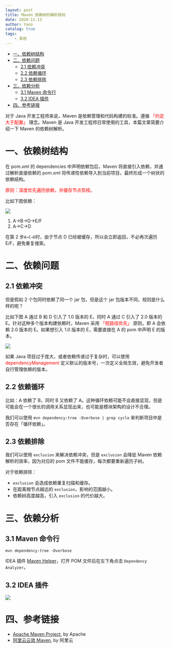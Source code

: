 ```yaml
---
layout: post
title: Maven 依赖树的解析规则
date: 2020-11-13
author: Yano
catalog: true
tags:
    - 其他
---
```


- [一、依赖树结构](#一依赖树结构)
- [二、依赖问题](#二依赖问题)
  - [2.1 依赖冲突](#21-依赖冲突)
  - [2.2 依赖循环](#22-依赖循环)
  - [2.3 依赖排除](#23-依赖排除)
- [三、依赖分析](#三依赖分析)
  - [3.1 Maven 命令行](#31-maven-命令行)
  - [3.2 IDEA 插件](#32-idea-插件)
- [四、参考链接](#四参考链接)

对于 Java 开发工程师来说，Maven 是依赖管理和代码构建的标准。遵循 <font color = red>「约定大于配置」</font> 理念。Maven 是 Java 开发工程师日常使用的工具，本篇文章简要介绍一下 Maven 的依赖树解析。

# 一、依赖树结构

在 pom.xml 的 dependencies 中声明依赖包后，Maven 将直接引入依赖，并通过解析直接依赖的 pom.xml 将传递性依赖导入到当前项目，最终形成一个树状的依赖结构。

<font color = red>原则：深度优先遍历依赖，并缓存节点剪枝。</font>

比如下图依赖：

![](http://yano.oss-cn-beijing.aliyuncs.com/2020-11-07-100845.png?x-oss-process=image/resize,h_300)

1. A→B→D→E/F
2. A→C→D

在第 2 步`A→C→D`时，由于节点 D 已经被缓存，所以会立即返回，不必再次遍历 E/F，避免重复搜索。

# 二、依赖问题

## 2.1 依赖冲突

但是假如 2 个包同时依赖了同一个 jar 包，但是这个 jar 包版本不同，规则是什么样的呢？

比如下图 A 通过 B 和 D 引入了 1.0 版本的 E，同时 A 通过 C 引入了 2.0 版本的 E。针对这种多个版本构建依赖时，Maven 采用 <font color = red>「短路径优先」</font> 原则，即 A 会依赖 2.0 版本的 E。如果想引入 1.0 版本的 E，需要直接在 A 的 pom 中声明 E 的版本。

![](http://yano.oss-cn-beijing.aliyuncs.com/2020-11-07-105552.png?x-oss-process=image/resize,h_350)

如果 Java 项目过于庞大，或者依赖传递过于复杂时，可以使用 <font color = red>dependencyManagement</font> 定义默认的版本号，一次定义全局生效，避免开发者自行管理依赖的版本。

## 2.2 依赖循环

比如：A 依赖了 B，同时 B 又依赖了 A。这种循环依赖可能不会直接显现，但是可能会在一个很长的调用关系显现出来，也可能是模块架构的设计不合理。

我们可以使用 `mvn dependency:tree -Dverbose | grep cycle` 来判断项目中是否存在「循环依赖」。

## 2.3 依赖排除

我们可以使用 `exclusion` 来解决依赖冲突，但是 `exclusion` 会降低 Maven 依赖解析的效率，因为对应的 pom 文件不能缓存，每次都要重新遍历子树。

对于依赖排除：

- `exclusion` 会造成依赖重复扫描和缓存。
- 在距离根节点越远的 `exclusion`，影响的范围越小。
- 依赖树高度越高，引入 `exclusion` 的代价越大。

#  三、依赖分析

## 3.1 Maven 命令行

`mvn dependency:tree -Dverbose`

IDEA 插件 [Maven Helper](https://plugins.jetbrains.com/plugin/7179-maven-helper/)，打开 POM 文件后在左下角点击 `Dependency Analyzer`。

## 3.2 IDEA 插件

![](http://yano.oss-cn-beijing.aliyuncs.com/blog/2023-02-14-11-56-11.png?x-oss-process=image/resize,h_600)

# 四、参考链接

- [Apache Maven Project](https://maven.apache.org/index.html), by Apache
- [阿里云云效 Maven](https://developer.aliyun.com/mvn/guide), by 阿里云
